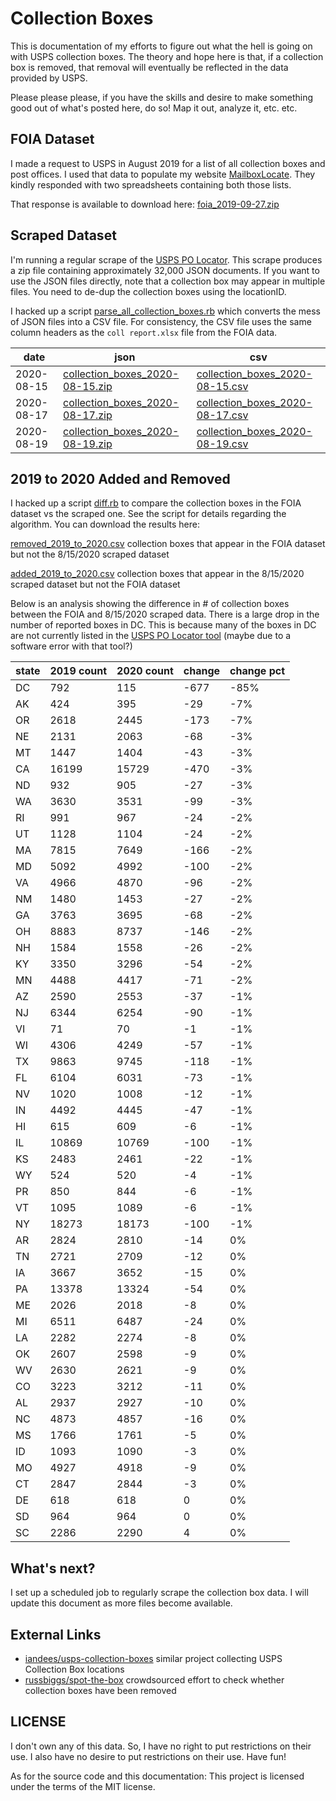 # Collection Boxes
This is documentation of my efforts to figure out what the hell is going on with USPS collection boxes. The theory and hope here is that, if a collection box is removed, that removal will eventually be reflected in the data provided by USPS.

Please please please, if you have the skills and desire to make something good out of what's posted here, do so! Map it out, analyze it, etc. etc.

## FOIA Dataset
I made a request to USPS in August 2019 for a list of all collection boxes and post offices. I used that data to populate my website [MailboxLocate](https://mailboxlocate.com/).  They kindly responded with two spreadsheets containing both those lists.

That response is available to download here: [foia_2019-09-27.zip](https://collectionboxes.nyc3.digitaloceanspaces.com/foia_2019-09-27.zip)

## Scraped Dataset

I'm running a regular scrape of the [USPS PO Locator](https://tools.usps.com/find-location.htm). This scrape produces a zip file containing approximately 32,000 JSON documents. If you want to use the JSON files directly, note that a collection box may appear in multiple files. You need to de-dup the collection boxes using the locationID.

I hacked up a script [parse_all_collection_boxes.rb](parse_all_collection_boxes.rb) which converts the mess of JSON files into a CSV file. For consistency, the CSV file uses the same column headers as the `coll report.xlsx` file from the FOIA data.

date|json|csv
----|----|---
2020-08-15|[collection_boxes_2020-08-15.zip](https://collectionboxes.nyc3.digitaloceanspaces.com/collection_boxes_2020-08-15.zip)|[collection_boxes_2020-08-15.csv](https://collectionboxes.nyc3.digitaloceanspaces.com/collection_boxes_2020-08-15.csv)
2020-08-17|[collection_boxes_2020-08-17.zip](https://collectionboxes.nyc3.digitaloceanspaces.com/collection_boxes_2020-08-17.zip)|[collection_boxes_2020-08-17.csv](https://collectionboxes.nyc3.digitaloceanspaces.com/collection_boxes_2020-08-17.csv)
2020-08-19|[collection_boxes_2020-08-19.zip](https://collectionboxes.nyc3.digitaloceanspaces.com/collection_boxes_2020-08-19.zip)|[collection_boxes_2020-08-19.csv](https://collectionboxes.nyc3.digitaloceanspaces.com/collection_boxes_2020-08-19.csv)

## 2019 to 2020 Added and Removed
I hacked up a script [diff.rb](diff.rb) to compare the collection boxes in the FOIA dataset vs the scraped one. See the script for details regarding the algorithm. You can download the results here:

[removed_2019_to_2020.csv](https://collectionboxes.nyc3.digitaloceanspaces.com/removed_2019_to_2020.csv) collection boxes that appear in the FOIA dataset but not the 8/15/2020 scraped dataset

[added_2019_to_2020.csv](https://collectionboxes.nyc3.digitaloceanspaces.com/added_2019_to_2020.csv) collection boxes that appear in the 8/15/2020 scraped dataset but not the FOIA dataset

Below is an analysis showing the difference in # of collection boxes between the FOIA and 8/15/2020 scraped data. There is a large drop in the number of reported boxes in DC. This is because many of the boxes in DC are not currently listed in the [USPS PO Locator tool](https://tools.usps.com/find-location.htm) (maybe due to a software error with that tool?)

state|2019 count|2020 count|change|change pct
----------|----------|----------|------|----------
DC|792|115|-677|-85%
AK|424|395|-29|-7%
OR|2618|2445|-173|-7%
NE|2131|2063|-68|-3%
MT|1447|1404|-43|-3%
CA|16199|15729|-470|-3%
ND|932|905|-27|-3%
WA|3630|3531|-99|-3%
RI|991|967|-24|-2%
UT|1128|1104|-24|-2%
MA|7815|7649|-166|-2%
MD|5092|4992|-100|-2%
VA|4966|4870|-96|-2%
NM|1480|1453|-27|-2%
GA|3763|3695|-68|-2%
OH|8883|8737|-146|-2%
NH|1584|1558|-26|-2%
KY|3350|3296|-54|-2%
MN|4488|4417|-71|-2%
AZ|2590|2553|-37|-1%
NJ|6344|6254|-90|-1%
VI|71|70|-1|-1%
WI|4306|4249|-57|-1%
TX|9863|9745|-118|-1%
FL|6104|6031|-73|-1%
NV|1020|1008|-12|-1%
IN|4492|4445|-47|-1%
HI|615|609|-6|-1%
IL|10869|10769|-100|-1%
KS|2483|2461|-22|-1%
WY|524|520|-4|-1%
PR|850|844|-6|-1%
VT|1095|1089|-6|-1%
NY|18273|18173|-100|-1%
AR|2824|2810|-14|0%
TN|2721|2709|-12|0%
IA|3667|3652|-15|0%
PA|13378|13324|-54|0%
ME|2026|2018|-8|0%
MI|6511|6487|-24|0%
LA|2282|2274|-8|0%
OK|2607|2598|-9|0%
WV|2630|2621|-9|0%
CO|3223|3212|-11|0%
AL|2937|2927|-10|0%
NC|4873|4857|-16|0%
MS|1766|1761|-5|0%
ID|1093|1090|-3|0%
MO|4927|4918|-9|0%
CT|2847|2844|-3|0%
DE|618|618|0|0%
SD|964|964|0|0%
SC|2286|2290|4|0%

## What's next?
I set up a scheduled job to regularly scrape the collection box data. I will update this document as more files become available.

## External Links
- [iandees/usps-collection-boxes](https://github.com/iandees/usps-collection-boxes) similar project collecting USPS Collection Box locations
- [russbiggs/spot-the-box](https://github.com/russbiggs/spot-the-box) crowdsourced effort to check whether collection boxes have been removed

## LICENSE
I don't own any of this data. So, I have no right to put restrictions on their use. I also have no desire to put restrictions on their use. Have fun!

As for the source code and this documentation:
This project is licensed under the terms of the MIT license.
